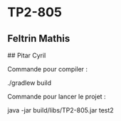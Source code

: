 # TP2-805

## Feltrin Mathis

## Pitar Cyril

Commande pour compiler :

./gradlew build

Commande pour lancer le projet :

java -jar build/libs/TP2-805.jar test2
